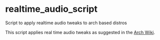 # realtime_audio_script
Script to apply realtime audio tweaks to arch based distros

This script applies real time audio tweaks as suggested in the [Arch Wiki](https://wiki.archlinux.org/title/Professional_audio).
